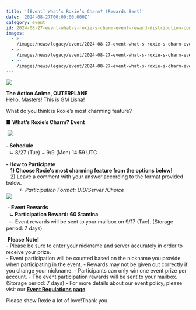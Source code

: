 ```yaml
---
title: '[Event] What’s Roxie’s Charm? (Rewards Sent)'
date: '2024-08-27T00:00:00.000Z'
category: event
id: 2024-08-27-event-what-s-roxie-s-charm-event-reward-distribution-completed
images:
  - >-
    /images/news/legacy/event/2024-08-27-event-what-s-roxie-s-charm-event-reward-distribution-completed/3c1b5a302f0543eebf66e506bd8ecbbb.webp
  - >-
    /images/news/legacy/event/2024-08-27-event-what-s-roxie-s-charm-event-reward-distribution-completed/3ecf0f7d799d49e0a32a9f15c291eeb3.webp
  - >-
    /images/news/legacy/event/2024-08-27-event-what-s-roxie-s-charm-event-reward-distribution-completed/713d06e892334935b8d017df1282839d.webp
---
```


![](/images/news/legacy/event/2024-08-27-event-what-s-roxie-s-charm-event-reward-distribution-completed/3c1b5a302f0543eebf66e506bd8ecbbb.webp)  

**The Action Anime, OUTERPLANE**  
Hello, Masters! This is GM Lisha!

What do you think is Roxie’s most charming feature?

**■** **What’s Roxie’s Charm? Event**

 **![](/images/news/legacy/event/2024-08-27-event-what-s-roxie-s-charm-event-reward-distribution-completed/3ecf0f7d799d49e0a32a9f15c291eeb3.webp)**

**\- Schedule**  
  **ㄴ** 8/27 (Tue) ~ 9/9 (Mon) 14:59 UTC  
  
**\- How to Participate**  
   **1) Choose Roxie's most charming feature from the options below!**  
   2) Leave a comment with your answer according to the format provided below.  
         *ㄴ Participation Format: UID/Server /Choice*  
![](/images/news/legacy/event/2024-08-27-event-what-s-roxie-s-charm-event-reward-distribution-completed/713d06e892334935b8d017df1282839d.webp)  
  
 **- Event Rewards**  
  **ㄴ Participation Reward:** **60 Stamina**  
  ㄴ Event rewards will be sent to your mailbox on 9/17 (Tue). (Storage period: 7 days)

 **Please Note!**  
\- Please be sure to enter your nickname and server accurately in order to receive your prize.  
\- Event participation will be counted based on the nickname you provide when participating in the event. - Rewards may not be given out correctly if you change your nickname. - Participants can only win one event prize per account. - The event participation rewards will be sent to your mailbox. (Storage period: 7 days) - For more details about our event policy, please visit our [**Event Regulations page**](https://common.game.onstove.com/terms/index?gameType=MOBILE&termsType=8&langCode=en).  
  
Please show Roxie a lot of love!Thank you.
